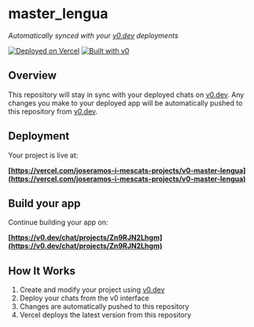 # master_lengua

*Automatically synced with your [v0.dev](https://v0.dev) deployments*

[![Deployed on Vercel](https://img.shields.io/badge/Deployed%20on-Vercel-black?style=for-the-badge&logo=vercel)](https://vercel.com/joseramos-i-mescats-projects/v0-master-lengua)
[![Built with v0](https://img.shields.io/badge/Built%20with-v0.dev-black?style=for-the-badge)](https://v0.dev/chat/projects/Zn9RJN2Lhgm)

## Overview

This repository will stay in sync with your deployed chats on [v0.dev](https://v0.dev).
Any changes you make to your deployed app will be automatically pushed to this repository from [v0.dev](https://v0.dev).

## Deployment

Your project is live at:

**[https://vercel.com/joseramos-i-mescats-projects/v0-master-lengua](https://vercel.com/joseramos-i-mescats-projects/v0-master-lengua)**

## Build your app

Continue building your app on:

**[https://v0.dev/chat/projects/Zn9RJN2Lhgm](https://v0.dev/chat/projects/Zn9RJN2Lhgm)**

## How It Works

1. Create and modify your project using [v0.dev](https://v0.dev)
2. Deploy your chats from the v0 interface
3. Changes are automatically pushed to this repository
4. Vercel deploys the latest version from this repository
